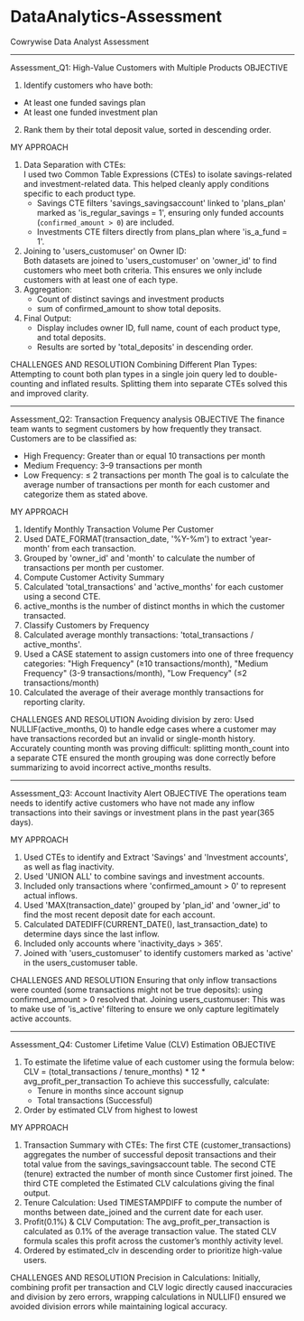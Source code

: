 # DataAnalytics-Assessment
Cowrywise Data Analyst Assessment

--------------------------------------------------------------------------------------------------------------------------------------------------------------------
Assessment_Q1: High-Value Customers with Multiple Products
OBJECTIVE
1. Identify customers who have both:
- At least one funded savings plan
- At least one funded investment plan
2. Rank them by their total deposit value, sorted in descending order.

MY APPROACH
1. Data Separation with CTEs:  
   I used two Common Table Expressions (CTEs) to isolate savings-related and investment-related data. This helped cleanly apply conditions specific to each product type.
   - Savings CTE filters 'savings_savingsaccount' linked to 'plans_plan' marked as 'is_regular_savings = 1', ensuring only funded accounts (`confirmed_amount > 0`) are included.
   - Investments CTE filters directly from plans_plan where 'is_a_fund = 1'.
2. Joining to 'users_customuser' on Owner ID:  
   Both datasets are joined to 'users_customuser' on 'owner_id' to find customers who meet both criteria. This ensures we only include customers with at least one of each type.
3. Aggregation:
   - Count of distinct savings and investment products
   - sum of confirmed_amount to show total deposits.
4. Final Output:
   - Display includes owner ID, full name, count of each product type, and total deposits.
   - Results are sorted by 'total_deposits' in descending order.

CHALLENGES AND RESOLUTION
Combining Different Plan Types:  
Attempting to count both plan types in a single join query led to double-counting and inflated results. Splitting them into separate CTEs solved this and improved clarity.


--------------------------------------------------------------------------------------------------------------------------------------------------------------------
Assessment_Q2: Transaction Frequency analysis
OBJECTIVE
The finance team wants to segment customers by how frequently they transact. Customers are to be classified as:
- High Frequency: Greater than or equal 10 transactions per month
- Medium Frequency: 3–9 transactions per month
- Low Frequency: ≤ 2 transactions per month
The goal is to calculate the average number of transactions per month for each customer and categorize them as stated above.

MY APPROACH
1. Identify Monthly Transaction Volume Per Customer
2. Used DATE_FORMAT(transaction_date, '%Y-%m') to extract 'year-month' from each transaction.
3. Grouped by 'owner_id' and 'month' to calculate the number of transactions per month per customer.
4. Compute Customer Activity Summary
5. Calculated 'total_transactions' and 'active_months' for each customer using a second CTE.
6. active_months is the number of distinct months in which the customer transacted.
7. Classify Customers by Frequency
8. Calculated average monthly transactions: 'total_transactions / active_months'.
9. Used a CASE statement to assign customers into one of three frequency categories: "High Frequency" (≥10 transactions/month), "Medium Frequency" (3-9 transactions/month), "Low Frequency" (≤2 transactions/month)
10. Calculated the average of their average monthly transactions for reporting clarity.

CHALLENGES AND RESOLUTION
Avoiding division by zero: Used NULLIF(active_months, 0) to handle edge cases where a customer may have transactions recorded but an invalid or single-month history.
Accurately counting month was proving difficult: splitting month_count into a separate CTE ensured the month grouping was done correctly before summarizing to avoid incorrect active_months results.


--------------------------------------------------------------------------------------------------------------------------------------------------------------------
Assessment_Q3: Account Inactivity Alert
OBJECTIVE
The operations team needs to identify active customers who have not made any inflow transactions into their savings or investment plans in the past year(365 days).

MY APPROACH
1. Used CTEs to identify and Extract 'Savings' and 'Investment accounts', as well as flag inactivity.
2. Used 'UNION ALL' to combine savings and investment accounts.
3. Included only transactions where 'confirmed_amount > 0' to represent actual inflows.
4. Used 'MAX(transaction_date)' grouped by 'plan_id' and 'owner_id' to find the most recent deposit date for each account.
5. Calculated DATEDIFF(CURRENT_DATE(), last_transaction_date) to determine days since the last inflow.
6. Included only accounts where 'inactivity_days > 365'.
7. Joined with 'users_customuser' to identify customers marked as 'active' in the users_customuser table.

CHALLENGES AND RESOLUTION
Ensuring that only inflow transactions were counted (some transactions might not be true deposits): using confirmed_amount > 0 resolved that.
Joining users_customuser: This was to make use of 'is_active' filtering  to ensure we only capture legitimately active accounts.


--------------------------------------------------------------------------------------------------------------------------------------------------------------------
Assessment_Q4: Customer Lifetime Value (CLV) Estimation
OBJECTIVE
1. To estimate the lifetime value of each customer using the formula below:
   CLV = (total_transactions / tenure_months) * 12 * avg_profit_per_transaction
   To achieve this successfully, calculate:
   - Tenure in months since account signup
   - Total transactions (Successful)
2. Order by estimated CLV from highest to lowest
    
MY APPROACH
1. Transaction Summary with CTEs:
The first CTE (customer_transactions) aggregates the number of successful deposit transactions and their total value from the savings_savingsaccount table.
The second CTE (tenure) extracted the number of month since Customer first joined.
The third CTE completed the Estimated CLV calculations giving the final output.
2. Tenure Calculation:
Used TIMESTAMPDIFF to compute the number of months between date_joined and the current date for each user.
3. Profit(0.1%) & CLV Computation:
The avg_profit_per_transaction is calculated as 0.1% of the average transaction value. The stated CLV formula scales this profit across the customer’s monthly activity level.
4. Ordered by estimated_clv in descending order to prioritize high-value users.

CHALLENGES AND RESOLUTION
Precision in Calculations:
Initially, combining profit per transaction and CLV logic directly caused inaccuracies and division by zero errors, wrapping calculations in NULLIF() ensured we avoided division errors while maintaining logical accuracy.
